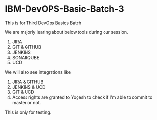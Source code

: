 # IBM-DevOPS-Basic-Batch-3
This is for Third DevOps Basics Batch

We are majorly learing about below tools during our session.

1. JIRA
2. GIT & GITHUB
3. JENKINS
4. SONARQUBE
5. UCD

We will also see integrations like

1. JIRA & GITHUB
2. JENKINS & UCD
3. GIT & UCD
4. Access rights are granted to Yogesh to check if I'm able to commit to master or not.

This is only for testing.
